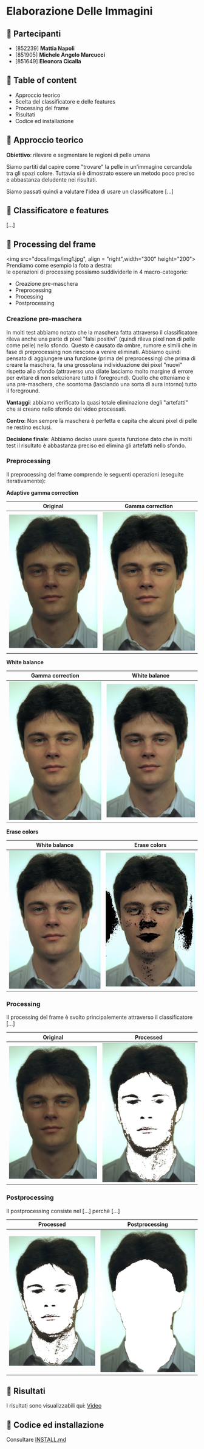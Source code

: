 # Elaborazione Delle Immagini 

## 👥 Partecipanti 
* [852239] **Mattia Napoli**
* [851905] **Michele Angelo Marcucci**
* [851649] **Eleonora Cicalla**


## 🔹 Table of content

* Approccio teorico
* Scelta del classificatore e delle features
* Processing del frame
* Risultati
* Codice ed installazione

## 🔸 Approccio teorico

**Obiettivo**: rilevare e segmentare le regioni di pelle umana

Siamo partiti dal capire come "trovare" la pelle in un'immagine cercandola tra gli spazi colore. Tuttavia si è dimostrato essere un metodo poco preciso e abbastanza deludente nei risultati.

Siamo passati quindi a valutare l'idea di usare un classificatore [...]



## 🔸 Classificatore e features

[...]

## 🔸 Processing del frame

<img src="docs/imgs/img1.jpg", align = "right",width="300" height="200">
Prendiamo come esempio la foto a destra: <br>le operazioni di processing possiamo suddividerle in 4 macro-categorie:

* Creazione pre-maschera
* Preprocessing
* Processing
* Postprocessing

### Creazione pre-maschera
In molti test abbiamo notato che la maschera fatta attraverso il classificatore rileva anche una parte di pixel "falsi positivi" (quindi rileva pixel non di pelle come pelle) nello sfondo. Questo è causato da ombre, rumore e simili che in fase di preprocessing non riescono a venire eliminati.
Abbiamo quindi pensato di aggiungere una funzione (prima del preprocessing) che prima di creare la maschera, fa una grossolana individuazione dei pixel "nuovi" rispetto allo sfondo (attraverso una dilate lasciamo molto margine di errore per evitare di non selezionare tutto il foreground). 
Quello che otteniamo è una pre-maschera, che scontorna (lasciando una sorta di aura intorno) tutto il foreground. 

**Vantaggi**: abbiamo verificato la quasi totale eliminazione degli "artefatti" che si creano nello sfondo dei video processati.

**Contro**: Non sempre la maschera è perfetta e capita che alcuni pixel di pelle ne restino esclusi.

**Decisione finale**: Abbiamo deciso usare questa funzione dato che in molti test il risultato è abbastanza preciso ed elimina gli artefatti nello sfondo.

### Preprocessing
Il preprocessing del frame comprende le seguenti operazioni (eseguite iterativamente):

**Adaptive gamma correction**

Original             |  Gamma correction
:-------------------------:|:-------------------------:
![](docs/imgs/img1.jpg)  |  ![](docs/imgs/gamma_correction.jpg)


**White balance**

Gamma correction             |  White balance
:-------------------------:|:-------------------------:
![](docs/imgs/gamma_correction.jpg)  |  ![](docs/imgs/white_balance.jpg)


**Erase colors**

White balance             |  Erase colors
:-------------------------:|:-------------------------:
![](docs/imgs/white_balance.jpg)  |  ![](docs/imgs/erase_colors.jpg)




### Processing
Il processing del frame è svolto principalemente attraverso il classificatore [...]

Original                   |  Processed
:-------------------------:|:-------------------------:
![](docs/imgs/img1.jpg)  |  ![](docs/imgs/skin_detected_nopost.jpg)

### Postprocessing
Il postprocessing consiste nel [...] perchè [...]

Processed                  |  Postprocessing
:-------------------------:|:-------------------------:
![](docs/imgs/skin_detected_nopost.jpg)  |  ![](docs/imgs/skin_detected.jpg)



## 🔸 Risultati

I risultati sono visualizzabili qui: [Video](docs/final.m4v)

## 🔸 Codice ed installazione

Consultare [INSTALL.md](docs/INSTALL.md)
